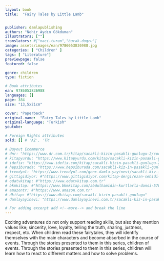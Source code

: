 ```yaml
---
layout: book
title:  "Fairy Tales by Little Lamb"


publisher: damlapublishing
authors: "Nehir Aydın Gökduman"
illustrators: [""]
translators: #["naci-turan","burak-dogru"]
image: assets/images/ean/9786053836988.jpg
categories: [ "Children" ]
tags: [ "Literature"]
previewpage: false
featured: false

genre: children
type: fiction

# Book attributes
ean: 9786053836988
languages: []
page: 384
size: "13,5x21cm"

cover: "Paperback"
original-name:  "Fairy Tales by Little Lamb"
original-language: "Turkish"
youtube:

# Foreign Rights attributes
sold: [] # 'AZ', 'TR'

# Buyout Ecommerce
# dnr: "https://www.dr.com.tr/kitap/sacakli-kizin-pasakli-gunlugu-2/cocuk-ve-genclik/genclik-10-yas/roman-oyku/urunno=0001893059001"
# kitapyurdu: "https://www.kitapyurdu.com/kitap/sacakli-kizin-pasakli-gunlugu-2-/560122.html&filter_name=Sa%C3%A7akl%C4%B1+K%C4%B1z%27%C4%B1n+Pasakl%C4%B1+G%C3%BCnl%C3%BC%C4%9F%C3%BC+2"
# idefix: "https://www.idefix.com/kitap/sacakli-kizin-pasakli-gunlugu-2/cocuk-ve-genclik/genclik-10-yas/roman-oyku/urunno=0001893059001"
# hepsiburada: "https://www.hepsiburada.com/sacakli-kiz-in-pasakli-gunlugu-2-damla-yayinevi-p-HBV000012ER86"
# trendyol: "https://www.trendyol.com/genc-damla-yayinevi/sacakli-kiz-in-pasakli-gunlugu-2-p-54825777"
# gittigidiyor: #"https://www.gittigidiyor.com/kitap-dergi/ezan-sehidi-adnan-menderes_pdp_732728793"
# odatvkitap: #"https://www.odatvkitap.com.tr"
# bkmkitap: #"https://www.bkmkitap.com/abdulhamidin-kurtlarla-dansi-578226"
# amazontr: #"https://www.amazon.com.tr"
# dkitap: #"https://www.dkitap.com/sacakli-kizin-pasakli-gunlugu"
# damlayayinevi: "https://www.damlayayinevi.com.tr/sacakli-kiz-in-pasakli-gunlugu-2-bu-iste-bi-terslik-var"

# For adding excerpt add <!--more--> and break the line
---
```

Exciting adventures do not only
support reading skills, but also they
mention values like; sincerity, love,
loyalty, telling the truth, sharing,
justness, respect, etc. When children
read these fairytales, they will identify
themselves with the main characters
and become absorbed in the course
of events. Through the stories presented to them in this series, children
of events. Through the stories presented to them in this series, children
will learn how to react to different
matters and how to solve problems.
<!--more--> 

